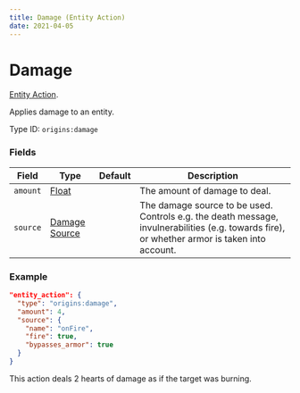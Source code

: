 ```yaml
---
title: Damage (Entity Action)
date: 2021-04-05
---
```

# Damage

[Entity Action](../entity_actions.md).

Applies damage to an entity.

Type ID: `origins:damage`

### Fields

Field  | Type | Default | Description
-------|------|---------|-------------
`amount` | [Float](../data_types/float.md) |  | The amount of damage to deal.
`source` | [Damage Source](../data_types/damage_source.md) |  | The damage source to be used. Controls e.g. the death message, invulnerabilities (e.g. towards fire), or whether armor is taken into account.

### Example
```json
"entity_action": {
  "type": "origins:damage",
  "amount": 4,
  "source": {
    "name": "onFire",
    "fire": true,
    "bypasses_armor": true
  }
}
```
This action deals 2 hearts of damage as if the target was burning.
